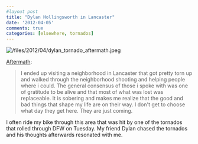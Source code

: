 ```yaml
---
#layout post
title: "Dylan Hollingsworth in Lancaster"
date: '2012-04-05'
comments: true
categories: [elsewhere, tornados]
---
```


![/files/2012/04/dylan_tornado_aftermath.jpeg](/files/2012/04/dylan_tornado_aftermath.jpeg)

[Aftermath](http://www.dylanhollingsworth.com/Blog/post/2012/04/05/Aftermath.aspx):

> I ended up visiting a neighborhood in Lancaster that got pretty torn up and walked through the neighborhood shooting and helping people where i could. The general consensus of those i spoke with was one of gratitude to be alive and that most of what was lost was replaceable. It is sobering and makes me realize that the good and bad things that shape my life are on their way. I don't get to choose what day they get here. They are just coming. 

I often ride my bike through this area that was hit by one of the tornados that rolled through DFW on Tuesday. My friend Dylan chased the tornados and his thoughts afterwards resonated with me.